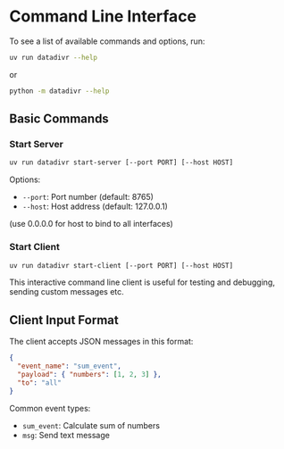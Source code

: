 # Command Line Interface

To see a list of available commands and options, run:

```bash
uv run datadivr --help
```

or

```bash
python -m datadivr --help
```

## Basic Commands

### Start Server

```bash
uv run datadivr start-server [--port PORT] [--host HOST]
```

Options:

- `--port`: Port number (default: 8765)
- `--host`: Host address (default: 127.0.0.1)

(use 0.0.0.0 for host to bind to all interfaces)

### Start Client

```bash
uv run datadivr start-client [--port PORT] [--host HOST]
```

This interactive command line client is useful for testing and debugging, sending custom messages etc.

## Client Input Format

The client accepts JSON messages in this format:

```json
{
  "event_name": "sum_event",
  "payload": { "numbers": [1, 2, 3] },
  "to": "all"
}
```

Common event types:

- `sum_event`: Calculate sum of numbers
- `msg`: Send text message

